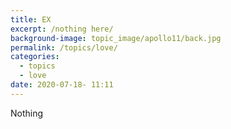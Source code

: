 ```yaml
---
title: EX
excerpt: /nothing here/
background-image: topic_image/apollo11/back.jpg
permalink: /topics/love/
categories:
  - topics
  - love
date: 2020-07-18- 11:11
---
```



Nothing